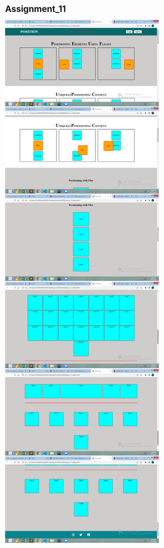 <h1>Assignment_11</h1>
<img src="pic/Screenshot (74).png" alt="">
<img src="pic/Screenshot (75).png" alt="">
<img src="pic/Screenshot (76).png" alt="">
<img src="pic/Screenshot (77).png" alt="">
<img src="pic/Screenshot (78).png" alt="">
<img src="pic/Screenshot (79).png" alt="">
